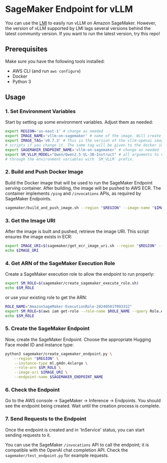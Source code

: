 # SageMaker Endpoint for vLLM

You can use the [LMI](https://docs.djl.ai/docs/serving/serving/docs/lmi/index.html) to easily run vLLM on Amazon SageMaker. However, the version of vLLM supported by LMI lags several versions behind the latest community version. If you want to run the latest version, try this repo!

## Prerequisites

Make sure you have the following tools installed:
- AWS CLI (and run `aws configure`)
- Docker
- Python 3

## Usage

### 1. Set Environment Variables

Start by setting up some environment variables. Adjust them as needed:

```sh
export REGION='us-east-1' # change as needed
export IMAGE_NAME='vllm-on-sagemaker' # name of the image. Will create a repository with this name in ECR
export IMAGE_TAG='v0.7.3' # This is the version of the vllm-openai image to use. You may need to update
# scripts if you change it. The same tag will be given to the docker image in ECR
export SAGEMAKER_ENDPOINT_NAME='vllm-on-sagemaker' # change as needed
export SM_VLLM_MODEL="Qwen/Qwen2.5-VL-3B-Instruct" # all arguments to vLLM are passed 
# through the environment variables with `SM_VLLM` prefix.
```

### 2. Build and Push Docker Image

Build the Docker image that will be used to run the SageMaker Endpoint serving container. After building, the image will be pushed to AWS ECR. The container implements `/ping` and `/invocations` APIs, as required by SageMaker Endpoints.

```sh
sagemaker/build_and_push_image.sh --region "$REGION" --image-name "$IMAGE_NAME" --tag "$IMAGE_TAG"
```

### 3. Get the Image URI

After the image is built and pushed, retrieve the image URI. This script ensures the image exists in ECR:

```sh
export IMAGE_URI=$(sagemaker/get_ecr_image_uri.sh --region "$REGION" --image-name "$IMAGE_NAME" --tag "$IMAGE_TAG")
echo $IMAGE_URI
```

### 4. Get ARN of the SageMaker Execution Role

Create a SageMaker execution role to allow the endpoint to run properly:

```sh
export SM_ROLE=$(sagemaker/create_sagemaker_execute_role.sh)
echo $SM_ROLE
```

or use your existing role to get the ARN:

```sh
ROLE_NAME="AmazonSageMaker-ExecutionRole-20240501T093332"
export SM_ROLE=$(aws iam get-role --role-name $ROLE_NAME --query Role.Arn --output text)
echo $SM_ROLE
```

### 5. Create the SageMaker Endpoint

Now, create the SageMaker Endpoint. Choose the appropriate Hugging Face model ID and instance type:

```sh
python3 sagemaker/create_sagemaker_endpoint.py \
    --region "$REGION" \
    --instance-type ml.g4dn.4xlarge \
    --role-arn $SM_ROLE \
    --image-uri $IMAGE_URI \
    --endpoint-name $SAGEMAKER_ENDPOINT_NAME
```

### 6. Check the Endpoint

Go to the AWS console -> SageMaker -> Inference -> Endpoints. You should see the endpoint being created. Wait until the creation process is complete.

### 7. Send Requests to the Endpoint

Once the endpoint is created and in 'InService' status, you can start sending requests to it.

You can use the SageMaker `/invocations` API to call the endpoint; it is compatible with the OpenAI chat completion API. Check the `sagemaker/test_endpoint.py` for example requests.
